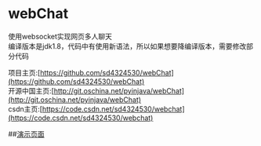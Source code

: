 # webChat
使用websocket实现网页多人聊天<br>
编译版本是jdk1.8，代码中有使用新语法，所以如果想要降编译版本，需要修改部分代码<br>

项目主页:[https://github.com/sd4324530/webChat](https://github.com/sd4324530/webChat)<br>
开源中国主页:[http://git.oschina.net/pyinjava/webChat](http://git.oschina.net/pyinjava/webChat)<br>
csdn主页:[https://code.csdn.net/sd4324530/webchat](https://code.csdn.net/sd4324530/webchat)<br>

##[演示页面](http://chat.sd4324530.org/)<br>